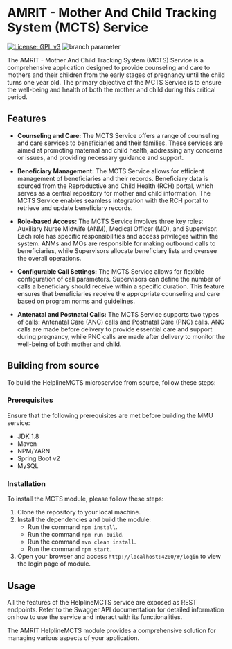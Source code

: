 # AMRIT - Mother And Child Tracking System (MCTS) Service

[![License: GPL v3](https://img.shields.io/badge/License-GPLv3-blue.svg)](https://www.gnu.org/licenses/gpl-3.0)  ![branch parameter](https://github.com/PSMRI/HelplineMCTS-UI/actions/workflows/sast-and-package.yml/badge.svg)

The AMRIT - Mother And Child Tracking System (MCTS) Service is a comprehensive application designed to provide counseling and care to mothers and their children from the early stages of pregnancy until the child turns one year old. The primary objective of the MCTS Service is to ensure the well-being and health of both the mother and child during this critical period. 

## Features

- **Counseling and Care:** The MCTS Service offers a range of counseling and care services to beneficiaries and their families. These services are aimed at promoting maternal and child health, addressing any concerns or issues, and providing necessary guidance and support.

- **Beneficiary Management:** The MCTS Service allows for efficient management of beneficiaries and their records. Beneficiary data is sourced from the Reproductive and Child Health (RCH) portal, which serves as a central repository for mother and child information. The MCTS Service enables seamless integration with the RCH portal to retrieve and update beneficiary records.

- **Role-based Access:** The MCTS Service involves three key roles: Auxiliary Nurse Midwife (ANM), Medical Officer (MO), and Supervisor. Each role has specific responsibilities and access privileges within the system. ANMs and MOs are responsible for making outbound calls to beneficiaries, while Supervisors allocate beneficiary lists and oversee the overall operations.

- **Configurable Call Settings:** The MCTS Service allows for flexible configuration of call parameters. Supervisors can define the number of calls a beneficiary should receive within a specific duration. This feature ensures that beneficiaries receive the appropriate counseling and care based on program norms and guidelines.

- **Antenatal and Postnatal Calls:** The MCTS Service supports two types of calls: Antenatal Care (ANC) calls and Postnatal Care (PNC) calls. ANC calls are made before delivery to provide essential care and support during pregnancy, while PNC calls are made after delivery to monitor the well-being of both mother and child.

## Building from source

To build the HelplineMCTS microservice from source, follow these steps:

### Prerequisites

Ensure that the following prerequisites are met before building the MMU service:

* JDK 1.8
* Maven
* NPM/YARN
* Spring Boot v2
* MySQL

### Installation

To install the MCTS module, please follow these steps:

1. Clone the repository to your local machine.
2. Install the dependencies and build the module:
   - Run the command `npm install`.
   - Run the command `npm run build`.
   - Run the command `mvn clean install`.
   - Run the command `npm start`.
3. Open your browser and access `http://localhost:4200/#/login` to view the login page of module.

## Usage

All the features of the HelplineMCTS service are exposed as REST endpoints. Refer to the Swagger API documentation for detailed information on how to use the service and interact with its functionalities.

The AMRIT HelplineMCTS module provides a comprehensive solution for managing various aspects of your application.



<!-- # Iemrdash

This project was generated with [Angular CLI](https://github.com/angular/angular-cli) version 1.0.4.

## Development server

Run `ng serve` for a dev server. Navigate to `http://localhost:4200/`. The app will automatically reload if you change any of the source files.

## Code scaffolding

Run `ng generate component component-name` to generate a new component. You can also use `ng generate directive|pipe|service|class|module`.

## Build

Run `ng build` to build the project. The build artifacts will be stored in the `dist/` directory. Use the `-prod` flag for a production build.

## Running unit tests

Run `ng test` to execute the unit tests via [Karma](https://karma-runner.github.io).

## Running end-to-end tests

Run `ng e2e` to execute the end-to-end tests via [Protractor](http://www.protractortest.org/).
Before running the tests make sure you are serving the app via `ng serve`.

## Further help

To get more help on the Angular CLI use `ng help` or go check out the [Angular CLI README](https://github.com/angular/angular-cli/blob/master/README.md).
-->

